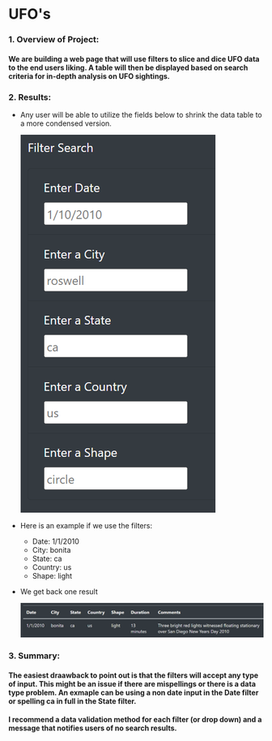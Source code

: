 # UFO's

### 1. Overview of Project:
#### We are building a web page that will use filters to slice and dice UFO data to the end users liking. A table will then be displayed based on search criteria for in-depth analysis on UFO sightings. 

### 2. Results:

* Any user will be able to utilize the fields below to shrink the data table to a more condensed version. 

    ![filter](https://github.com/maldonado91/UFOs/blob/main/Challenge/Resources/filter_image.PNG) 
    
* Here is an example if we use the filters: 

    * Date: 1/1/2010
    * City: bonita
    * State: ca
    * Country: us
    * Shape: light

* We get back one result 

    ![filter](https://github.com/maldonado91/UFOs/blob/main/Challenge/Resources/filter_image_example.PNG) 
 
### 3. Summary:
#### The easiest draawback to point out is that the filters will accept any type of input. This might be an issue if there are mispellings or there is a data type problem. An exmaple can be using a non date input in the Date filter or spelling ca in full in the State filter.

#### I recommend a data validation method for each filter (or drop down) and a message that notifies users of no search results.
